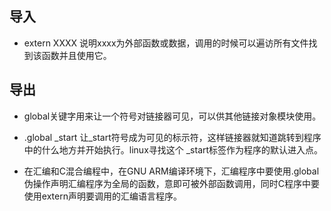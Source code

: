 ## 导入
* extern XXXX 说明xxxx为外部函数或数据，调用的时候可以遍访所有文件找到该函数并且使用它。

## 导出
* global关键字用来让一个符号对链接器可见，可以供其他链接对象模块使用。 
* .global _start 让_start符号成为可见的标示符，这样链接器就知道跳转到程序中的什么地方并开始执行。linux寻找这个 _start标签作为程序的默认进入点。

* 在汇编和C混合编程中，在GNU ARM编译环境下，汇编程序中要使用.global伪操作声明汇编程序为全局的函数，意即可被外部函数调用，同时C程序中要使用extern声明要调用的汇编语言程序。
